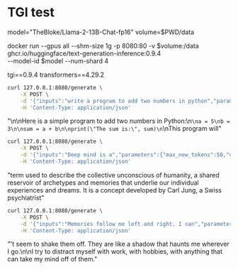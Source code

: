 # TGI test
model="TheBloke/Llama-2-13B-Chat-fp16"
volume=$PWD/data

docker run --gpus all --shm-size 1g -p 8080:80 -v $volume:/data ghcr.io/huggingface/text-generation-inference:0.9.4 \
--model-id $model --num-shard 4

tgi==0.9.4
transformers==4.29.2

```bash
curl 127.0.0.1:8080/generate \
    -X POST \
    -d '{"inputs":"write a program to add two numbers in python","parameters":{"max_new_tokens":50,"do_sample":false, "repetition_penalty":1.0}}' \
    -H 'Content-Type: application/json'
```
"\n\nHere is a simple program to add two numbers in Python:\n```\na = 5\nb = 3\n\nsum = a + b\n\nprint(\"The sum is:\", sum)\n```\nThis program will"

```bash
curl 127.0.0.1:8080/generate \
    -X POST \
    -d '{"inputs":"Deep mind is a","parameters":{"max_new_tokens":50,"do_sample":false, "repetition_penalty":1.0}}' \
    -H 'Content-Type: application/json'
```
"term used to describe the collective unconscious of humanity, a shared reservoir of archetypes and memories that underlie our individual experiences and dreams. It is a concept developed by Carl Jung, a Swiss psychiatrist"

```bash
curl 127.0.0.1:8080/generate \
    -X POST \
    -d '{"inputs":"Memories follow me left and right. I can","parameters":{"max_new_tokens":50,"do_sample":false, "repetition_penalty":1.0}}' \
    -H 'Content-Type: application/json'
```
"'t seem to shake them off. They are like a shadow that haunts me wherever I go.\n\nI try to distract myself with work, with hobbies, with anything that can take my mind off of them."
